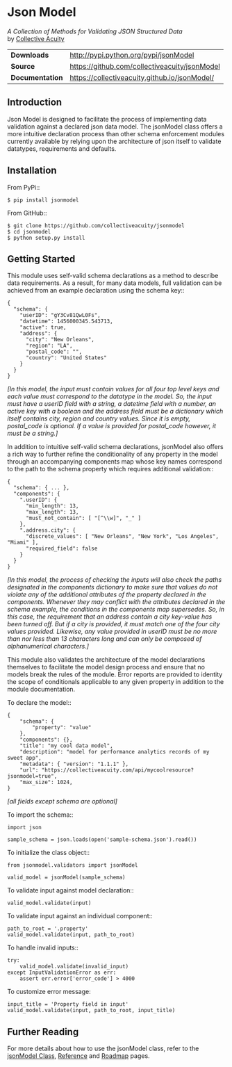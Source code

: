 # Json Model
_A Collection of Methods for Validating JSON Structured Data_  
by [Collective Acuity](http://collectiveacuity.com)

<table>
  <tbody>
    <tr>
      <td><b>Downloads</b></td>
      <td><a href="http://pypi.python.org/pypi/jsonmodel">http://pypi.python.org/pypi/jsonModel</a></td>
    </tr>
    <tr>
      <td><b>Source</b></td>
      <td><a href="https://github.com/collectiveacuity/jsonmodel">https://github.com/collectiveacuity/jsonModel</a></td>
    </tr>
    <tr>
      <td><b>Documentation</b></td>
      <td><a href="https://collectiveacuity.github.io/jsonmodel">https://collectiveacuity.github.io/jsonModel/</a></td>
    </tr>
  </tbody>
</table>

## Introduction
Json Model is designed to facilitate the process of implementing data validation against a declared json data model. The jsonModel class offers a more intuitive declaration process than other schema enforcement modules currently available by relying upon the architecture of json itself to validate datatypes, requirements and defaults.

## Installation
From PyPi::

    $ pip install jsonmodel

From GitHub::

    $ git clone https://github.com/collectiveacuity/jsonmodel
    $ cd jsonmodel
    $ python setup.py install


## Getting Started
This module uses self-valid schema declarations as a method to describe data requirements. As a result, for many data models, full validation can be achieved from an example declaration using the schema key::


    {
      "schema": {
        "userID": "gY3Cv81QwL0Fs",
        "datetime": 1456000345.543713,
        "active": true,
        "address": {
          "city": "New Orleans",
          "region": "LA",
          "postal_code": "",
          "country": "United States"
        }
      }
    }

*[In this model, the input must contain values for all four top level keys and each value must correspond to the datatype in the model. So, the input must have a userID field with a string, a datetime field with a number, an active key with a boolean and the address field must be a dictionary which itself contains city, region and country values. Since it is empty, postal_code is optional. If a value is provided for postal_code however, it must be a string.]*

In addition to intuitive self-valid schema declarations, jsonModel also offers a rich way to further refine the conditionality of any property in the model through an accompanying components map whose key names correspond to the path to the schema property which requires additional validation::

    {
      "schema": { ... },
      "components": {
        ".userID": {
          "min_length": 13,
          "max_length": 13,
          "must_not_contain": [ "[^\\w]", "_" ]
        },
        ".address.city": {
          "discrete_values": [ "New Orleans", "New York", "Los Angeles", "Miami" ],
          "required_field": false
        }
      }
    }


*[In this model, the process of checking the inputs will also check the paths designated in the components dictionary to make sure that values do not violate any of the additional attributes of the property declared in the components. Whenever they may conflict with the attributes declared in the schema example, the conditions in the components map supersedes. So, in this case, the requirement that an address contain a city key-value has been turned off. But if a city is provided, it must match one of the four city values provided. Likewise, any value provided in userID must be no more than nor less than 13 characters long and can only be composed of alphanumerical characters.]*

This module also validates the architecture of the model declarations themselves to facilitate the model design process and ensure that no models break the rules of the module. Error reports are provided to identity the scope of conditionals applicable to any given property in addition to the module documentation.

To declare the model::

    {
        "schema": {
            "property": "value"
        },
        "components": {},
        "title": "my cool data model",
        "description": "model for performance analytics records of my sweet app",
        "metadata": { "version": "1.1.1" },
        "url": "https://collectiveacuity.com/api/mycoolresource?jsonmodel=true",
        "max_size": 1024,
    }

*[all fields except schema are optional]*

To import the schema::

    import json

    sample_schema = json.loads(open('sample-schema.json').read())


To initialize the class object::

    from jsonmodel.validators import jsonModel

    valid_model = jsonModel(sample_schema)


To validate input against model declaration::

    valid_model.validate(input)


To validate input against an individual component::

    path_to_root = '.property'
    valid_model.validate(input, path_to_root)


To handle invalid inputs::

    try:
        valid_model.validate(invalid_input)
    except InputValidationError as err:
        assert err.error['error_code'] > 4000


To customize error message:

    input_title = 'Property field in input'
    valid_model.validate(input, path_to_root, input_title)


Further Reading
---------------
For more details about how to use the jsonModel class, refer to the [jsonModel Class](jsonmodel.md), [Reference](reference.md) and [Roadmap](roadmap.md) pages.
